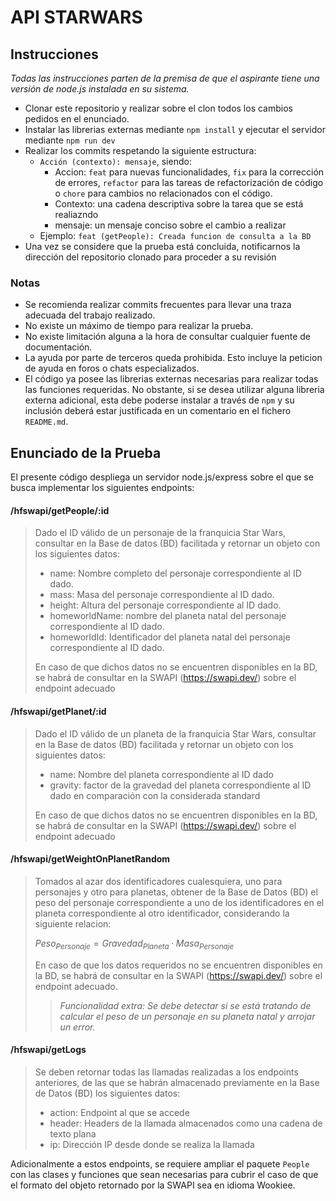 # API STARWARS

## Instrucciones

_Todas las instrucciones parten de la premisa de que el aspirante tiene una versión de node.js instalada en su sistema._

-   Clonar este repositorio y realizar sobre el clon todos los cambios pedidos en el enunciado.
-   Instalar las librerias externas mediante `npm install` y ejecutar el servidor mediante `npm run dev`
-   Realizar los commits respetando la siguiente estructura:
    -   `Acción (contexto): mensaje`, siendo:
        -   Accion: `feat` para nuevas funcionalidades, `fix` para la corrección de errores, `refactor` para las tareas de refactorización de código o `chore` para cambios no relacionados con el código.
        -   Contexto: una cadena descriptiva sobre la tarea que se está realiazndo
        -   mensaje: un mensaje conciso sobre el cambio a realizar
    -   Ejemplo: `feat (getPeople): Creada funcion de consulta a la BD`
-   Una vez se considere que la prueba está concluida, notificarnos la dirección del repositorio clonado para proceder a su revisión

### Notas

-   Se recomienda realizar commits frecuentes para llevar una traza adecuada del trabajo realizado.
-   No existe un máximo de tiempo para realizar la prueba.
-   No existe limitación alguna a la hora de consultar cualquier fuente de documentación.
-   La ayuda por parte de terceros queda prohibida. Esto incluye la peticion de ayuda en foros o chats especializados.
-   El código ya posee las librerias externas necesarias para realizar todas las funciones requeridas. No obstante, si se desea utilizar alguna libreria externa adicional, esta debe poderse instalar a través de `npm` y su inclusión deberá estar justificada en un comentario en el fichero `README.md`.

## Enunciado de la Prueba

El presente código despliega un servidor node.js/express sobre el que se busca implementar los siguientes endpoints:

#### /hfswapi/getPeople/:id

> Dado el ID válido de un personaje de la franquicia Star Wars, consultar en la Base de datos (BD) facilitada y retornar un objeto con los siguientes datos:
>
> -   name: Nombre completo del personaje correspondiente al ID dado.
> -   mass: Masa del personaje correspondiente al ID dado.
> -   height: Altura del personaje correspondiente al ID dado.
> -   homeworldName: nombre del planeta natal del personaje correspondiente al ID dado.
> -   homeworldId: Identificador del planeta natal del personaje correspondiente al ID dado.
>
> En caso de que dichos datos no se encuentren disponibles en la BD, se habrá de consultar en la SWAPI (https://swapi.dev/) sobre el endpoint adecuado

#### /hfswapi/getPlanet/:id

> Dado el ID válido de un planeta de la franquicia Star Wars, consultar en la Base de datos (BD) facilitada y retornar un objeto con los siguientes datos:
>
> -   name: Nombre del planeta correspondiente al ID dado
> -   gravity: factor de la gravedad del planeta correspondiente al ID dado en comparación con la considerada standard
>
> En caso de que dichos datos no se encuentren disponibles en la BD, se habrá de consultar en la SWAPI (https://swapi.dev/) sobre el endpoint adecuado

#### /hfswapi/getWeightOnPlanetRandom

> Tomados al azar dos identificadores cualesquiera, uno para personajes y otro para planetas, obtener de la Base de Datos (BD) el peso del personaje correspondiente a uno de los identificadores en el planeta correspondiente al otro identificador, considerando la siguiente relacion:
>
> $Peso_{Personaje} = Gravedad_{Planeta} · Masa_{Personaje}$
>
> En caso de que los datos requeridos no se encuentren disponibles en la BD, se habrá de consultar en la SWAPI (https://swapi.dev/) sobre el endpoint adecuado.
>
> > _Funcionalidad extra:_
> > _Se debe detectar si se está tratando de calcular el peso de un personaje en su planeta natal y arrojar un error._

#### /hfswapi/getLogs

> Se deben retornar todas las llamadas realizadas a los endpoints anteriores, de las que se habrán almacenado previamente en la Base de Datos (BD) los siguientes datos:
>
> -   action: Endpoint al que se accede
> -   header: Headers de la llamada almacenados como una cadena de texto plana
> -   ip: Dirección IP desde donde se realiza la llamada

Adicionalmente a estos endpoints, se requiere ampliar el paquete `People` con las clases y funciones que sean necesarias para cubrir el caso de que el formato del objeto retornado por la SWAPI sea en idioma Wookiee.

